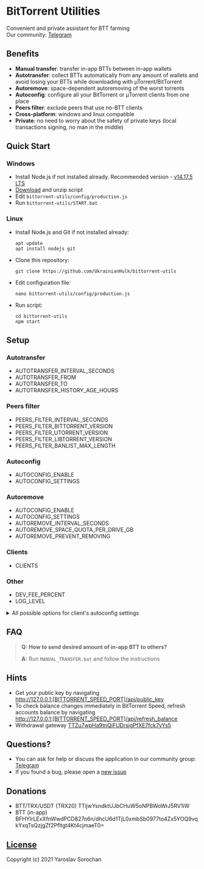 # BitTorrent Utilities

Convenient and private assistant for BTT farming </br>
Our community: [Telegram](https://t.me/bittorrent_utils)

## Benefits

* **Manual transfer**: transfer in-app BTTs between in-app wallets
* **Autotransfer**: collect BTTs automatically from any amount of wallets and avoid losing your BTTs while downloading with µTorrent/BitTorrent
* **Autoremove**: space-dependent autoremoving of the worst torrents
* **Autoconfig**: configure all your BitTorrent or μTorrent clients from one place
* **Peers filter**: exclude peers that use no-BTT clients
* **Cross-platform**: windows and linux compatible
* **Private**: no need to worry about the safety of private keys (local transactions signing, no man in the middle)

## Quick Start

### Windows

* Install Node.js if not installed already. Recommended version - [v14.17.5 LTS](https://nodejs.org/dist/v14.17.5/node-v14.17.5-x64.msi)
* [Download](https://github.com/UkrainianHulk/bittorrent-utils/archive/refs/heads/main.zip) and unzip script
* Edit `bittorrent-utils/config/production.js`
* Run `bittorrent-utils/START.bat`

### Linux

* Install Node.js and Git if not installed already: 
    
    ```
    apt update
    apt install nodejs git
    ```
* Clone this repository:
    
    ```
    git clone https://github.com/UkrainianHulk/bittorrent-utils
    ```
* Edit configuration file:
    
    ```
    nano bittorrent-utils/config/production.js
    ```
* Run script:
    
    ```
    cd bittorrent-utils
    npm start
    ```

## Setup

### Autotransfer

* AUTOTRANSFER_INTERVAL_SECONDS
* AUTOTRANSFER_FROM
* AUTOTRANSFER_TO
* AUTOTRANSFER_HISTORY_AGE_HOURS

### Peers filter

* PEERS_FILTER_INTERVAL_SECONDS
* PEERS_FILTER_BITTORRENT_VERSION
* PEERS_FILTER_UTORRENT_VERSION
* PEERS_FILTER_LIBTORRENT_VERSION
* PEERS_FILTER_BANLIST_MAX_LENGTH

### Autoconfig

* AUTOCONFIG_ENABLE
* AUTOCONFIG_SETTINGS

### Autoremove

* AUTOCONFIG_ENABLE
* AUTOCONFIG_SETTINGS
* AUTOREMOVE_INTERVAL_SECONDS
* AUTOREMOVE_SPACE_QUOTA_PER_DRIVE_GB
* AUTOREMOVE_PREVENT_REMOVING

### Clients

* CLIENTS

### Other

* DEV_FEE_PERCENT
* LOG_LEVEL

<details>
    <summary>All possible options for client's autoconfig settings</summary>

|Option|Example value|
|-|-|
| install_modification_time | 0 |
| install_revision | 46097 |
| gui.granular_priority | false |
| gui.overhead_in_statusbar | false |
| gui.show_av_icon | false |
| gui.ulrate_menu | 0,5,10,15,20,30,40,50,100,150,200,300,400,500 |
| gui.dlrate_menu | 0,5,10,15,20,30,40,50,100,150,200,300,400,500 |
| gui.manual_ratemenu | false |
| gui.auto_restart | true |
| minified | false |
| mainwndstatus | 0 |
| mainwnd_split | 298 |
| mainwnd_split_x | 180 |
| playback_split_x | -1 |
| show_general_tab | true |
| show_tracker_tab | true |
| show_playback_tab | false |
| show_peers_tab | true |
| show_pieces_tab | false |
| show_files_tab | true |
| show_speed_tab | true |
| show_logger_tab | false |
| show_related_tab | false |
| notify_complete | true |
| gui.color_progress_bars | true |
| search_list | Smart Search|https://media.adaware.com/torrentscanner/lp/earchphp?     gd=SY1001472&p=bt&q= |
| search_list_sel | 0 |
| is_search_filtering | false |
| offers.cookies.customized_ads | true |
| offers.left_rail_offer_enabled | false |
| offers.sponsored_torrent_offer_enabled | false |
| offers.featured_content_badge_enabled | true |
| offers.featured_content_notifications_enabled | true |
| offers.featured_content_rss_enabled | true |
| offers.featured_content_rss_url |  |
| offers.featured_content_rss_update_interval | 0 |
| offers.featured_content_rss_randomize | true |
| offers.404_dismiss | 0 |
| offers.404_shown | 0 |
| offers.404_icon |  |
| offers.404_url |  |
| offers.404_text |  |
| offers.404_tb_img |  |
| offers.404_tb_bgc | 0 |
| offers.404_tb_badge_img |  |
| offers.404_tb_badge_coords | 0 |
| offers.404_node | 0 |
| offers.404_code | 0 |
| offers.days_to_show | 0 |
| torrents_start_stopped | false |
| confirm_when_deleting | true |
| confirm_remove_tracker | false |
| streaming.safety_factor | 110 |
| streaming.failover_rate_factor | 200 |
| streaming.failover_set_percentage | 70 |
| settings_saved_systime | 1633856352 |
| confirm_exit | true |
| confirm_exit_critical_seeder | true |
| close_to_tray | true |
| minimize_to_tray | false |
| start_minimized | true |
| tray_activate | true |
| tray.show | true |
| tray.single_click | false |
| activate_on_file | true |
| check_assoc_on_start | true |
| bind_port | 10321 |
| tracker_ip |  |
| dir_active_download_flag | false |
| dir_torrent_files_flag | false |
| dir_completed_download_flag | false |
| dir_completed_torrents_flag | false |
| dir_active_download |  |
| dir_torrent_files |  |
| dir_completed_download |  |
| dir_completed_torrents |  |
| dir_add_label | false |
| max_dl_rate | 0 |
| max_ul_rate | 0 |
| max_ul_rate_seed | 0 |
| max_ul_rate_seed_flag | false |
| private_ip | false |
| only_proxied_conns | false |
| no_local_dns | false |
| gui.report_problems | true |
| gui.persistent_labels |  |
| gui.compat_diropen | false |
| gui.alternate_color | false |
| gui.transparent_graph_legend | false |
| sys.prevent_standby | true |
| sys.enable_wine_hacks | true |
| ul_slots_per_torrent | 1 |
| conns_per_torrent | 1000 |
| conns_globally | 10000 |
| max_active_torrent | 30 |
| max_active_downloads | 3 |
| seed_prio_limitul | 4 |
| seed_prio_limitul_flag | false |
| seeds_prioritized | false |
| seed_ratio | 0 |
| seed_time | 0 |
| seed_num | 0 |
| resolve_peerips | true |
| check_update | true |
| mutable_cfu_interval | 0 |
| check_update_beta | false |
| anoninfo | true |
| upnp | true |
| use_udp_trackers | true |
| upnp.external_tcp_port | 10321 |
| upnp.external_udp_port | 10321 |
| upnp.external_ip | 176.37.49.95 |
| natpmp | true |
| lsd | true |
| disable_fw | true |
| dw | 256619537 |
| tu | 43420 |
| td | 10436244 |
| fd | 0 |
| k |  |
| v | 256619537 |
| asip |  |
| asdlurl |  |
| asdns | 0 |
| ascon | 0 |
| asdl | 0 |
| assz | 0 |
| sched_enable | false |
| sched_ul_rate | 0 |
| sched_interaction | false |
| sched_dl_rate | 0 |
| sched_table |        000000000000000000000000000000000000000000000000000000000000000000000000000000000000000     00000000000000000000000000000000000000000000000000000000000000000000000000000 |
| sched_dis_dht | true |
| enable_scrape | true |
| show_toolbar | true |
| show_details | true |
| show_status | true |
| show_category | true |
| show_tabicons | true |
| rand_port_on_start | true |
| prealloc_space | false |
| language | 30066 |
| logger_mask | 0 |
| autostart | true |
| dht | true |
| dht_per_torrent | true |
| pex | true |
| rate_limit_local_peers | false |
| multi_day_transfer_limit_en | false |
| multi_day_transfer_mode_ul | false |
| multi_day_transfer_mode_dl | false |
| multi_day_transfer_mode_uldl | true |
| multi_day_transfer_limit_unit | 1 |
| multi_day_transfer_limit_value | 200 |
| multi_day_transfer_limit_span | 11 |
| net.bind_ip |  |
| net.outgoing_ip |  |
| net.outgoing_port | 0 |
| net.outgoing_max_port | 0 |
| net.low_cpu | false |
| net.calc_overhead | false |
| net.calc_rss_overhead | true |
| net.calc_tracker_overhead | true |
| net.max_halfopen | 500 |
| net.limit_excludeslocal | false |
| net.upnp_tcp_only | false |
| net.disable_incoming_ipv6 | false |
| net.ratelimit_utp | true |
| net.friendly_name |  |
| isp.bep22 | true |
| isp.primary_dns | 208.67.222.222 |
| isp.secondary_dns | 208.67.220.220 |
| isp.fqdn |  |
| isp.peer_policy_enable | true |
| isp.peer_policy_url |  |
| isp.peer_policy_override | false |
| dir_autoload_flag | false |
| dir_autoload_delete | false |
| dir_autoload |  |
| ipfilter.enable | true |
| dht.collect_feed | false |
| dht.rate | -1 |
| append_incomplete | false |
| show_add_dialog | true |
| always_show_add_dialog | false |
| gui.log_date | true |
| remove_torrent_files_with_private_data | true |
| boss_key | 0 |
| boss_key_salt |  |
| use_boss_key_pw | false |
| boss_key_pw |  |
| encryption_mode | 1 |
| encryption_allow_legacy | true |
| enable_share | false |
| rss.update_interval | 15 |
| rss.smart_repack_filter | true |
| rss.feed_as_default_label | true |
| bt.save_resume_rate | 120 |
| bt.magnetlink_check_existing_files | true |
| gui.delete_to_trash | true |
| gui.default_del_action | 0 |
| gui.speed_in_title | false |
| gui.limits_in_statusbar | false |
| gui.graphic_progress | true |
| gui.piecebar_progress | false |
| gui.show_status_icon_in_dl_list | false |
| gui.tall_category_list | true |
| gui.wide_toolbar | false |
| gui.find_pane | true |
| gui.toolbar_labels | false |
| gui.category_list_spaces | true |
| streaming.preview_player | Bittorrent Player |
| streaming.playback_player | Bittorrent Player |
| avwindow | 0 |
| stats.video1.time_watched | 0 |
| stats.video2.time_watched | 0 |
| stats.video3.time_watched | 0 |
| stats.video1.finished | false |
| stats.video2.finished | false |
| stats.video3.finished | false |
| stats.welcome_page_useful | 0 |
| store_torr_infohash | false |
| magnet.download_wait | 60 |
| av_enabled | true |
| av_auto_update | true |
| av_last_update_date |  |
| plus_player_installed | false |
| move_if_defdir | true |
| gui.combine_listview_status_done | true |
| gui.update_rate | 1000 |
| client_uuid |  |
| next_market_share_report | 0 |
| queue.dont_count_slow_dl | true |
| queue.dont_count_slow_ul | true |
| queue.slow_dl_threshold | 1000 |
| queue.slow_ul_threshold | 1000 |
| queue.use_seed_peer_ratio | true |
| queue.prio_no_seeds | true |
| bt.tcp_rate_control | true |
| gui.graph_tcp_rate_control | false |
| gui.graph_overhead | true |
| gui.graph_legend | true |
| bt.ratelimit_tcp_only | false |
| bt.prioritize_partial_pieces | false |
| bt.transp_disposition | 31 |
| net.utp_target_delay | 100 |
| net.utp_packet_size_interval | 10 |
| net.utp_receive_target_delay | 100 |
| net.utp_initial_packet_size | 4 |
| net.utp_dynamic_packet_size | true |
| bt.enable_pulse | true |
| bt.pulse_weight | 200 |
| bt.compact_allocation | false |
| bt.use_dns_tracker_prefs | true |
| bt.connect_speed | 25 |
| bt.determine_encoded_rate_for_streamables | true |
| streaming.min_buffer_piece | 5 |
| bt.allow_same_ip | false |
| bt.use_similar_torrent_data | true |
| bt.no_connect_to_services | true |
| bt.no_connect_to_services_list | 25,80,110,443,6666,6667 |
| bt.ban_threshold | 3 |
| bt.use_ban_ratio | true |
| bt.ban_ratio | 128 |
| bt.use_rangeblock | true |
| bt.graceful_shutdown | true |
| bt.shutdown_tracker_timeout | 15 |
| bt.shutdown_upnp_timeout | 5 |
| peer.lazy_bitfield | true |
| peer.resolve_country | false |
| peer.disconnect_inactive | true |
| peer.disconnect_inactive_interval | 300 |
| diskio.flush_files | true |
| proxy.proxy |  |
| proxy.type | 0 |
| proxy.port | 8080 |
| proxy.auth | false |
| proxy.p2p | false |
| proxy.resolve | false |
| proxy.username |  |
| proxy.password |  |
| webui.enable | true |
| webui.enable_guest | false |
| webui.enable_listen | true |
| webui.token_auth | true |
| webui.token_auth_filter | 0 |
| webui.username | username |
| webui.password |  |
| webui.uconnect_enable | false |
| webui.uconnect_username |  |
| webui.uconnect_password |  |
| webui.uconnect_username_anonymous |  |
| webui.uconnect_question_opted_out | false |
| webui.uconnect_computername |  |
| webui.allow_pairing | true |
| webui.ssdp_uuid | 9f338a64-a729-ec11-96c2-b2343856c14f |
| webui.guest | guest |
| webui.restrict |  |
| webui.port | 80 |
| webui.cookie | {} |
| webui.uconnect_toolbar_ever | false |
| webui.uconnect_enable_ever | false |
| webui.uconnect_connected_ever | false |
| webui.uconnect_actions_count | 0 |
| webui.uconnect_actions_list_count | 0 |
| webui.uconnect_cred_status | 0 |
| webui.update_message |  |
| webui.proxy_auth | true |
| webui.update_url | http://pr.apps.bittorrent.com/client-webui/%s/client-webui.json |
| webui.track | stable |
| webui.version | 0 |
| diskio.sparse_files | true |
| diskio.no_zero | true |
| diskio.use_partfile | true |
| diskio.smart_hash | true |
| diskio.smart_sparse_hash | true |
| diskio.coalesce_writes | true |
| diskio.coalesce_write_size | 2097152 |
| diskio.max_write_queue | 32 |
| diskio.cache_reduce_minutes | 9 |
| diskio.cache_stripe | 128 |
| diskio.quick_hash | false |
| diskio.mark_of_the_web | true |
| diskio.minimize_kernel_caching | false |
| diskio.all_writes_sync | false |
| cache.override | false |
| cache.override_size | 128 |
| cache.reduce | true |
| cache.write | true |
| cache.writeout | true |
| cache.writeout_age_max | 30000 |
| cache.writeout_headspace | 4 |
| cache.writeimm | true |
| cache.read | true |
| cache.read_turnoff | true |
| cache.read_prune | true |
| cache.read_thrash | false |
</details>

## FAQ

> **Q: How to send desired amount of in-app BTT to others?**
>
> **A:** Run ```MANUAL_TRANSFER.bat``` and follow the instructions


## Hints

* Get your public key by navigating\
http://127.0.0.1:[BITTORRENT_SPEED_PORT]/api/public_key
* To check balance changes immediately in BitTorrent Speed, refresh accounts balance by navigating\
http://127.0.0.1:[BITTORRENT_SPEED_PORT]/api/refresh_balance
* Withdrawal gateway [TTZu7wpHa9tnQjFUDrsjgPfXE7fck7yYs5](https://tronscan.org/#/address/TTZu7wpHa9tnQjFUDrsjgPfXE7fck7yYs5)

## Questions?

* You can ask for help or discuss the application in our community group: [Telegram](https://t.me/bittorrent_utils)
* If you found a bug, please open a [new issue](https://github.com/UkrainianHulk/bittorrent-utils/issues/new)

## Donations

* BTT/TRX/USDT (TRX20) TTijwYsndktUJbCHuW5oNPBWoWrJ5RV1iW
* BTT (in-app) BFHYIrLExXfnWwdPCD827n6n/dhcU6d1TjL0xmbSb0977to4Zx5YOQ9vqkYxqTsQzjgZf2Pfltgt4Kt4cjmaeT0=

## [License](https://github.com/UkrainianHulk/bittorrent-utils/blob/main/LICENSE)
Copyright (c) 2021 Yaroslav Sorochan